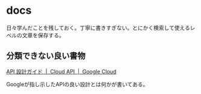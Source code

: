 # docs

日々学んだことを残しておく。丁寧に書きすぎない。とにかく検索して使えるレベルの文章を保存する。

## 分類できない良い書物

[API 設計ガイド  |  Cloud API  |  Google Cloud](https://cloud.google.com/apis/design?hl=ja)

Googleが指し示したAPIの良い設計とは何かが書いてある。
